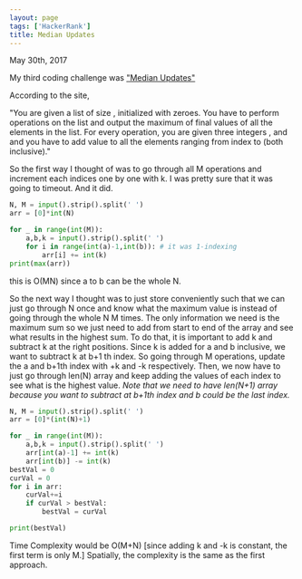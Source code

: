 ```yaml
---
layout: page
tags: ['HackerRank']
title: Median Updates
---
```


May 30th, 2017

My third coding challenge was ["Median Updates"](https://www.hackerrank.com/challenges/median)


According to the site, 

"You are given a list of size , initialized with zeroes. You have to perform  operations on the list and output the maximum of final values of all the  elements in the list. For every operation, you are given three integers ,  and  and you have to add value  to all the elements ranging from index  to (both inclusive)."

So the first way I thought of was to go through all M operations and increment each indices one by one with k. I was pretty sure that it was going to timeout. And it did. 
```python
N, M = input().strip().split(' ')
arr = [0]*int(N)

for _ in range(int(M)):
    a,b,k = input().strip().split(' ')
    for i in range(int(a)-1,int(b)): # it was 1-indexing
        arr[i] += int(k)
print(max(arr))
```
this is O(MN) since a to b can be the whole N. 

So the next way I thought was to just store conveniently such that we can just go through N once and know what the maximum value is instead of going through the whole N M times. The only information we need is the maximum sum so we just need to add from start to end of the array and see what results in the highest sum. To do that, it is important to add k and subtract k at the right positions. Since k is added for a and b inclusive, we want to subtract k at b+1 th index. So going through M operations, update the a and b+1th index with +k and -k respectively. Then, we now have to just go through len(N) array and keep adding the values of each index to see what is the highest value. *Note that we need to have len(N+1) array because you want to subtract at b+1th index and b could be the last index.*
```python
N, M = input().strip().split(' ')
arr = [0]*(int(N)+1)

for _ in range(int(M)):
    a,b,k = input().strip().split(' ')
    arr[int(a)-1] += int(k)
    arr[int(b)] -= int(k)
bestVal = 0
curVal = 0
for i in arr:
    curVal+=i
    if curVal > bestVal:
        bestVal = curVal

print(bestVal)
```
Time Complexity would be O(M+N) [since adding k and -k is constant, the first term is only M.]
Spatially, the complexity is the same as the first approach. 

